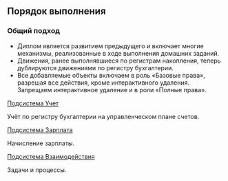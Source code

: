 ## Порядок выполнения

### Общий подход

* Диплом является развитием предыдущего и включает многие механизмы, реализованные в ходе выполнения домашних заданий.
* Движения, ранее выполнявшиеся по регистрам накопления, теперь дублируются движениями по регистру бухгалтерии.
* Все добавляемые объекты включаем в роль «Базовые права», разрешая все действия, кроме интерактивного удаления. Запрещаем интерактивное удаление и в роли «Полные права».
 
 [Подсистема Учет](%D0%9F%D0%BE%D0%B4%D1%81%D0%B8%D1%81%D1%82%D0%B5%D0%BC%D0%B0%20%D0%A3%D1%87%D0%B5%D1%82.md)
  
 Учёт по регистру бухгалтерии на управленческом плане счетов.

 [Подсистема Зарплата](%D0%9F%D0%BE%D0%B4%D1%81%D0%B8%D1%81%D1%82%D0%B5%D0%BC%D0%B0%20%D0%97%D1%80%D0%BF%D0%BB%D0%B0%D1%82%D0%B0.md)

  Начисление зарплаты.

 [Подсистема Взаимодействия](%D0%9F%D0%BE%D0%B4%D1%81%D0%B8%D1%81%D1%82%D0%B5%D0%BC%D0%B0%20%D0%92%D0%B7%D0%B0%D0%B8%D0%BC%D0%BE%D0%B4%D0%B5%D0%B9%D1%81%D1%82%D0%B2%D0%B8%D0%B5.md)

Задачи и процессы. 